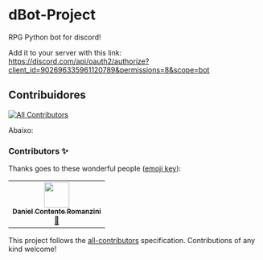 # dBot-Project

RPG Python bot for discord!

Add it to your server with this link:
https://discord.com/api/oauth2/authorize?client_id=902696335961120789&permissions=8&scope=bot

## Contribuidores

<!-- ALL-CONTRIBUTORS-BADGE:START - Do not remove or modify this section -->
[![All Contributors](https://img.shields.io/badge/all_contributors-1-orange.svg?style=flat-square)](#contributors-)
<!-- ALL-CONTRIBUTORS-BADGE:END -->

Abaixo:

### Contributors ✨

Thanks goes to these wonderful people ([emoji key](https://allcontributors.org/docs/en/emoji-key)):

<!-- ALL-CONTRIBUTORS-LIST:START - Do not remove or modify this section -->
<!-- prettier-ignore-start -->
<!-- markdownlint-disable -->
<table>
  <tr>
    <td align="center"><a href="https://github.com/Dauboau"><img src="https://avatars.githubusercontent.com/u/86164187?v=4?s=50" width="50px;" alt=""/><br /><sub><b>Daniel Contente Romanzini</b></sub></a><br /><a href="https://github.com/Dauboau/dBot-Project/commits?author=Dauboau" title="Documentation">📖</a></td>
  </tr>
</table>

<!-- markdownlint-restore -->
<!-- prettier-ignore-end -->

<!-- ALL-CONTRIBUTORS-LIST:END -->

This project follows the [all-contributors](https://github.com/all-contributors/all-contributors) specification. Contributions of any kind welcome!
